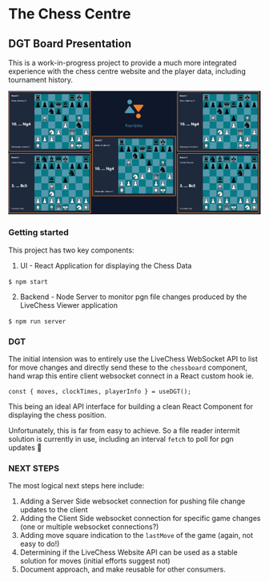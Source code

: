 # The Chess Centre

## DGT Board Presentation

This is a work-in-progress project to provide a much more integrated experience with the chess centre website and the player data, including tournament history.

<img src="./img/example.png" />


### Getting started

This project has two key components:

1. UI - React Application for displaying the Chess Data

```$ npm start```

2. Backend - Node Server to monitor pgn file changes produced by the LiveChess Viewer application

```$ npm run server```


### DGT

The initial intension was to entirely use the LiveChess WebSocket API to list for move changes and directly send these to the `chessboard` component, hand wrap this entire client websocket connect in a React custom hook ie.

```
const { moves, clockTimes, playerInfo } = useDGT();
```

This being an ideal API interface for building a clean React Component for displaying the chess position.

Unfortunately, this is far from easy to achieve. So a file reader intermit solution is currently in use, including an interval `fetch` to poll for pgn updates 🤢

### NEXT STEPS

The most logical next steps here include:

1. Adding a Server Side websocket connection for pushing file change updates to the client
2. Adding the Client Side websocket connection for specific game changes (one or multiple websocket connections?)
3. Adding move square indication to the `lastMove` of the game (again, not easy to do!)
4. Determining if the LiveChess Website API can be used as a stable solution for moves (initial efforts suggest not)
5. Document approach, and make reusable for other consumers.
